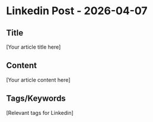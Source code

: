 # Linkedin Post - 2026-04-07

## Title
[Your article title here]

## Content
[Your article content here]

## Tags/Keywords
[Relevant tags for Linkedin]
